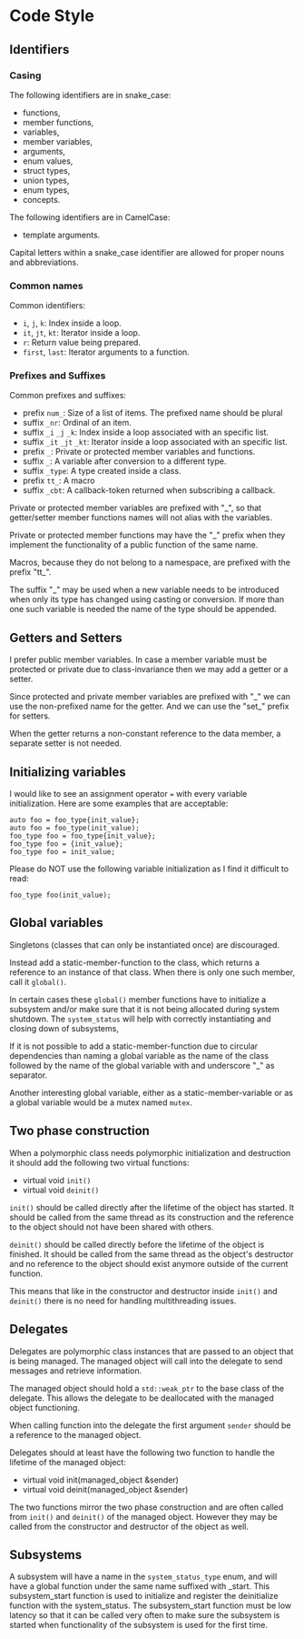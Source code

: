 Code Style
==========

Identifiers
-----------

### Casing

The following identifiers are in snake\_case:

 - functions,
 - member functions,
 - variables,
 - member variables,
 - arguments,
 - enum values,
 - struct types,
 - union types,
 - enum types,
 - concepts.

The following identifiers are in CamelCase:

 - template arguments.

Capital letters within a snake\_case identifier are allowed for proper nouns and
abbreviations.

### Common names

Common identifiers:

 - `i`, `j`, `k`: Index inside a loop.
 - `it`, `jt`, `kt`: Iterator inside a loop.
 - `r`: Return value being prepared.
 - `first`, `last`: Iterator arguments to a function.

### Prefixes and Suffixes

Common prefixes and suffixes:

 - prefix `num_`: Size of a list of items. The prefixed name should be plural
 - suffix `_nr`: Ordinal of an item.
 - suffix `_i` `_j` `_k`: Index inside a loop associated with an specific list.
 - suffix `_it` `_jt` `_kt`: Iterator inside a loop associated with an specific list.
 - prefix `_`: Private or protected member variables and functions.
 - suffix `_`: A variable after conversion to a different type.
 - suffix `_type`: A type created inside a class.
 - prefix `tt_`: A macro
 - suffix `_cbt`: A callback-token returned when subscribing a callback.

Private or protected member variables are prefixed with "\_", so that
getter/setter member functions names will not alias with the variables.

Private or protected member functions may have the "\_" prefix when they
implement the functionality of a public function of the same name.

Macros, because they do not belong to a namespace, are prefixed with the prefix "tt\_".

The suffix "\_" may be used when a new variable needs to be introduced
when only its type has changed using casting or conversion.
If more than one such variable is needed the name of the type should be appended.

Getters and Setters
-------------------
I prefer public member variables. In case a member variable must be protected or
private due to class-invariance then we may add a getter or a setter.

Since protected and private member variables are prefixed with "\_" we can
use the non-prefixed name for the getter. And we can use the "set\_" prefix
for setters.

When the getter returns a non-constant reference to the data member, a separate
setter is not needed.

Initializing variables
----------------------
I would like to see an assignment operator `=` with every variable initialization.
Here are some examples that are acceptable:
```
auto foo = foo_type{init_value};
auto foo = foo_type(init_value);
foo_type foo = foo_type{init_value};
foo_type foo = {init_value};
foo_type foo = init_value;
```

Please do NOT use the following variable initialization as I find it difficult to read:
```
foo_type foo(init_value);
```

Global variables
----------------

Singletons (classes that can only be instantiated once) are discouraged.

Instead add a static-member-function to the class, which returns a reference to an instance
of that class. When there is only one such member, call it `global()`.

In certain cases these `global()` member functions have to initialize a subsystem and/or make
sure that it is not being allocated during system shutdown. The `system_status` will
help with correctly instantiating and closing down of subsystems,

If it is not possible to add a static-member-function due to circular dependencies than
naming a global variable as the name of the class followed by the name of the global variable with
and underscore "\_" as separator.

Another interesting global variable, either as a static-member-variable or as a global
variable would be a mutex named `mutex`.

Two phase construction
----------------------

When a polymorphic class needs polymorphic initialization and destruction it should
add the following two virtual functions:

 - virtual void `init()`
 - virtual void `deinit()`

`init()` should be called directly after the lifetime of the object has started. It should be called
from the same thread as its construction and the reference to the object should not have been shared
with others.

`deinit()` should be called directly before the lifetime of the object is finished. It should be called
from the same thread as the object's destructor and no reference to the object should exist anymore outside
of the current function.

This means that like in the constructor and destructor inside `init()` and `deinit()` there is no need
for handling multithreading issues.

Delegates
---------

Delegates are polymorphic class instances that are passed to an object that is being managed.
The managed object will call into the delegate to send messages and retrieve information.

The managed object should hold a `std::weak_ptr` to the base class of the delegate. This allows the
delegate to be deallocated with the managed object functioning.

When calling function into the delegate the first argument `sender` should be a reference to the managed
object.

Delegates should at least have the following two function to handle the lifetime of the managed object:

 - virtual void init(managed\_object &sender)
 - virtual void deinit(managed\_object &sender)

The two functions mirror the two phase construction and are often called from `init()` and `deinit()` of the managed
object. However they may be called from the constructor and destructor of the object as well.

Subsystems
----------

A subsystem will have a name in the `system_status_type` enum, and will have a global function under the same name
suffixed with \_start. This subsystem\_start function is used to initialize and register the deinitialize function
with the system\_status. The subsystem\_start function must be low latency so that it can be called very often to make
sure the subsystem is started when functionality of the subsystem is used for the first time.
